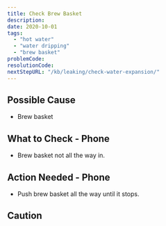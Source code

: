 ```yaml
---
title: Check Brew Basket
description:
date: 2020-10-01
tags:
  - "hot water"
  - "water dripping"
  - "brew basket"
problemCode: 
resolutionCode: 
nextStepURL: "/kb/leaking/check-water-expansion/"
---
```

## Possible Cause

- Brew basket

## What to Check - Phone

- Brew basket not all the way in.

## Action Needed - Phone

- Push brew basket all the way until it stops.

## Caution
